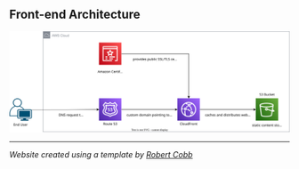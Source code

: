 ## Front-end Architecture
![a diagram of the frontend architecture for my project](/images/crc-frontend-diagram.svg)

<hr>

*Website created using a template by [Robert Cobb](https://medium.com/@robbcobb/make-a-resume-website-from-scratch-991845147ec)*